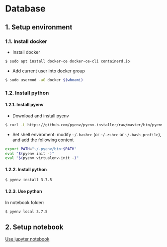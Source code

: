 # Database

## 1. Setup environment

### 1.1. Install docker

- Install docker

```bash
$ sudo apt install docker-ce docker-ce-cli containerd.io
```

- Add current user into docker group

```bash
$ sudo usermod -aG docker $(whoami)
```

### 1.2. Install python

#### 1.2.1. Install pyenv

- Download and install pyenv

```bash
$ curl -L https://github.com/pyenv/pyenv-installer/raw/master/bin/pyenv-installer | bash
```

- Set shell enviroment: modify `~/.bashrc` (or `~/.zshrc` or `~/.bash_profile`), and add the following content

```bash
export PATH="~/.pyenv/bin:$PATH"
eval "$(pyenv init -)"
eval "$(pyenv virtualenv-init -)"
```

#### 1.2.2. Install python

```bash
$ pyenv install 3.7.5
```

#### 1.2.3. Use python

In notebook folder: 

```bash
$ pyenv local 3.7.5 
```

## 2. Setup notebook

[Use jupyter notebook](./notebook/README.md)